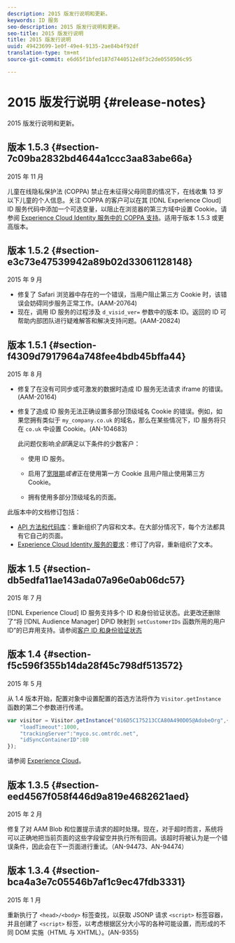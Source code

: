 ```yaml
---
description: 2015 版发行说明和更新。
keywords: ID 服务
seo-description: 2015 版发行说明和更新。
seo-title: 2015 版发行说明
title: 2015 版发行说明
uuid: 49423699-1e0f-49e4-9135-2ae84b4f92df
translation-type: tm+mt
source-git-commit: e6d65f1bfed187d7440512e8f3c2de0550506c95

---
```



# 2015 版发行说明 {#release-notes}

2015 版发行说明和更新。

## 版本 1.5.3 {#section-7c09ba2832bd4644a1ccc3aa83abe66a}

2015 年 11 月

儿童在线隐私保护法 (COPPA) 禁止在未征得父母同意的情况下，在线收集 13 岁以下儿童的个人信息。关注 COPPA 的客户可以在其 [!DNL Experience Cloud] ID 服务代码中添加一个可选变量，以阻止在浏览器的第三方域中设置 Cookie。请参阅 [Experience Cloud Identity 服务中的 COPPA 支持](../reference/coppa.md#concept-d7ddf81bebd74f129661fcec1ca19413)。适用于版本 1.5.3 或更高版本。

## 版本 1.5.2 {#section-e3c73e47539942a89b02d33061128148}

2015 年 9 月

* 修复了 Safari 浏览器中存在的一个错误，当用户阻止第三方 Cookie 时，该错误会妨碍同步服务正常工作。(AAM-20764)
* 现在，调用 ID 服务的过程涉及 `d_visid_ver=` 参数中的版本 ID。返回的 ID 可帮助内部团队进行疑难解答和解决支持问题。(AAM-20824)

## 版本 1.5.1 {#section-f4309d7917964a748fee4bdb45bffa44}

2015 年 8 月

* 修复了在没有可同步或可激发的数据时造成 ID 服务无法请求 iframe 的错误。(AAM-20164)
* 修复了造成 ID 服务无法正确设置多部分顶级域名 Cookie 的错误。例如，如果您拥有类似于 `my_company.co.uk` 的域名，那么在某些情况下，ID 服务将只在 `co.uk` 中设置 Cookie。(AN-104683)

   此问题仅影响&#x200B;*全部*&#x200B;满足以下条件的少数客户：

   * 使用 ID 服务。
   * 启用了[宽限期](../reference/analytics-reference/grace-period.md)*或者*&#x200B;正在使用第一方 Cookie 且用户阻止使用第三方 Cookie。

   * 拥有使用多部分顶级域名的页面。

此版本中的文档修订包括：

* [API 方法和代码库](../library/library.md#concept-ff27497375644a898d47984aefb21c97)：重新组织了内容和文本。在大部分情况下，每个方法都具有它自己的页面。
* [Experience Cloud Identity 服务的要求](../reference/requirements.md)：修订了内容，重新组织了文本。

## 版本 1.5 {#section-db5edfa11ae143ada07a96e0ab06dc57}

2015 年 7 月

[!DNL Experience Cloud] ID 服务支持多个 ID 和身份验证状态。此更改还删除了“将 [!DNL Audience Manager] DPID 映射到 `setCustomerIDs` 函数所用的用户 ID”的已弃用支持。请参阅[客户 ID 和身份验证状态](../reference/authenticated-state.md)

## 版本 1.4 {#section-f5c596f355b14da28f45c798df513572}

2015 年 5 月

从 1.4 版本开始，配置对象中设置配置的首选方法将作为 `Visitor.getInstance` 函数的第二个参数进行传递。

```js
var visitor = Visitor.getInstance("016D5C175213CCA80A490D05@AdobeOrg",{ 
    "loadTimeout":1000, 
    "trackingServer":"myco.sc.omtrdc.net", 
    "idSyncContainerID":80 
});
```

请参阅 [Experience Cloud](../implementation-guides/setup-analytics.md#concept-9ebbea85cb844a15b557be572cd142fd)。

## 版本 1.3.5 {#section-eed4567f058f446d9a819e4682621aed}

2015 年 2 月

修复了对 AAM Blob 和位置提示请求的超时处理。现在，对于超时而言，系统将可以正确地把当前页面的这些字段留空并执行所有回调。该超时将被认为是一个错误条件，因此会在下一页面进行重试。（AN-94473、AN-94474）

## 版本 1.3.4 {#section-bca4a3e7c05546b7af1c9ec47fdb3331}

2015 年 1 月

重新执行了 `<head>/<body>` 标签查找，以获取 JSONP 请求 `<script>` 标签容器，并且创建了 `<script>` 标签，以考虑根据区分大小写的各种可能设置，而形成的不同 DOM 实施（HTML 与 XHTML）。(AN-9355)

